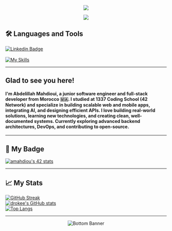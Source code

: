 <!-- Banner GIF -->
<p align="center">
  <img src="https://user-images.githubusercontent.com/58959408/232639433-cb0aea21-66f0-4508-a771-85e2089c5a87.gif" />
</p>

<!-- Profile Views -->
<p align="center">
  <a href="https://visitcount.itsvg.in">
    <img src="https://visitcount.itsvg.in/api?id=drokee&label=Profile%20Views&color=0&icon=5&pretty=true" />
  </a>
</p>

<h2>🛠️ Languages and Tools</h2>

[![Linkedin Badge](https://img.shields.io/badge/linkedin-%230077B5.svg?style=for-the-badge&logo=linkedin&logoColor=white)](https://www.linkedin.com/in/abdelillah-mahdioui-913997193/)<br><br>
[![My Skills](https://skillicons.dev/icons?i=python,js,ts,react,nextjs,django,fastapi,postgresql,docker,github,git,linux,cpp,c,figma)](https://skillicons.dev)

---

<h2>Glad to see you here!</h2>
<h4>
I'm <strong>Abdelillah Mahdioui</strong>, a junior software engineer and full-stack developer from Morocco 🇲🇦. I studied at 1337 Coding School (42 Network) and specialize in building scalable web and mobile apps, integrating AI, and designing efficient APIs.  
I love building real-world solutions, learning new technologies, and creating clean, well-documented systems.  
Currently exploring advanced backend architectures, DevOps, and contributing to open-source.
</h4>

---

## 🎫 My Badge

[![amahdiou's 42 stats](https://badge.mediaplus.ma/darkblue/amahdiou)](https://github.com/oakoudad/badge42)

---

## 📈 My Stats

[![GitHub Streak](https://github-readme-streak-stats.herokuapp.com?user=drokee&theme=default&hide_border=false)](https://git.io/streak-stats)  
[![drokee's GitHub stats](https://github-readme-stats.vercel.app/api?username=drokee&show_icons=true&theme=default)](https://github.com/drokee/github-readme-stats)  
[![Top Langs](https://github-readme-stats.vercel.app/api/top-langs/?username=drokee&layout=compact)](https://github.com/drokee/github-readme-stats)

---

<p align="center">
  <img src="https://raw.githubusercontent.com/mayhemantt/mayhemantt/Update/svg/Bottom.svg" alt="Bottom Banner" />
</p>

